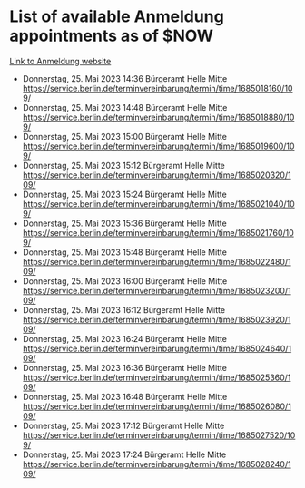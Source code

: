 # List of available Anmeldung appointments as of $NOW
[Link to Anmeldung website](https://service.berlin.de/terminvereinbarung/termin/tag.php?termin=1&anliegen[]=120686&dienstleisterlist=122210,122217,327316,122219,327312,122227,327314,122231,327346,122243,327348,122254,122252,329742,122260,329745,122262,329748,122271,327278,122273,327274,122277,327276,330436,122280,327294,122282,327290,122284,327292,122291,327270,122285,327266,122286,327264,122296,327268,150230,329760,122297,327286,122294,327284,122312,329763,122314,329775,122304,327330,122311,327334,122309,327332,317869,122281,327352,122279,329772,122283,122276,327324,122274,327326,122267,329766,122246,327318,122251,327320,122257,327322,122208,327298,122226,327300&herkunft=http%3A%2F%2Fservice.berlin.de%2Fdienstleistung%2F120686%2F)
- Donnerstag, 25. Mai 2023 14:36 Bürgeramt Helle Mitte https://service.berlin.de/terminvereinbarung/termin/time/1685018160/109/
- Donnerstag, 25. Mai 2023 14:48 Bürgeramt Helle Mitte https://service.berlin.de/terminvereinbarung/termin/time/1685018880/109/
- Donnerstag, 25. Mai 2023 15:00 Bürgeramt Helle Mitte https://service.berlin.de/terminvereinbarung/termin/time/1685019600/109/
- Donnerstag, 25. Mai 2023 15:12 Bürgeramt Helle Mitte https://service.berlin.de/terminvereinbarung/termin/time/1685020320/109/
- Donnerstag, 25. Mai 2023 15:24 Bürgeramt Helle Mitte https://service.berlin.de/terminvereinbarung/termin/time/1685021040/109/
- Donnerstag, 25. Mai 2023 15:36 Bürgeramt Helle Mitte https://service.berlin.de/terminvereinbarung/termin/time/1685021760/109/
- Donnerstag, 25. Mai 2023 15:48 Bürgeramt Helle Mitte https://service.berlin.de/terminvereinbarung/termin/time/1685022480/109/
- Donnerstag, 25. Mai 2023 16:00 Bürgeramt Helle Mitte https://service.berlin.de/terminvereinbarung/termin/time/1685023200/109/
- Donnerstag, 25. Mai 2023 16:12 Bürgeramt Helle Mitte https://service.berlin.de/terminvereinbarung/termin/time/1685023920/109/
- Donnerstag, 25. Mai 2023 16:24 Bürgeramt Helle Mitte https://service.berlin.de/terminvereinbarung/termin/time/1685024640/109/
- Donnerstag, 25. Mai 2023 16:36 Bürgeramt Helle Mitte https://service.berlin.de/terminvereinbarung/termin/time/1685025360/109/
- Donnerstag, 25. Mai 2023 16:48 Bürgeramt Helle Mitte https://service.berlin.de/terminvereinbarung/termin/time/1685026080/109/
- Donnerstag, 25. Mai 2023 17:12 Bürgeramt Helle Mitte https://service.berlin.de/terminvereinbarung/termin/time/1685027520/109/
- Donnerstag, 25. Mai 2023 17:24 Bürgeramt Helle Mitte https://service.berlin.de/terminvereinbarung/termin/time/1685028240/109/
